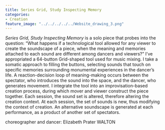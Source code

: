 ```yaml
---
title: Series Grid, Study Inspecting Memory
categories:
- Creation
feature_image: "../../../../../Website_drawing_3.png"
---
```


*Series Grid, Study Inspecting Memory* is a solo piece that probes into the question: “What happens if a technological tool allowed for any viewer to create the soundscape of a piece, when the meaning and memories attached to each sound are different among dancers and viewers?” I’ve appropriated a 64-button Grid-shaped tool used for music mixing. I take a somatic approach to filling the buttons, selecting sounds that touch on specific memories surrounding monumental experiences in the dancer’s life. A reaction-decision loop of meaning-making occurs between the spectator, who introduces the sound into the space, and the dancer, who generates movement. I integrate the tool into an improvisation-based creation process, during which mover and viewer construct the piece together. Each session, the sound set is altered, therefore altering the creation context. At each session, the set of sounds is new, thus modifying the context of creation. An alternative soundscape is generated at each performance, as a product of another set of spectators.

choreographer and dancer: Elizabeth Prater WALTON 
